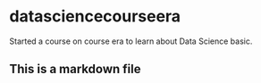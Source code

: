 # datasciencecourseera
Started a course on course era to learn about Data Science basic.
## This is a markdown file
